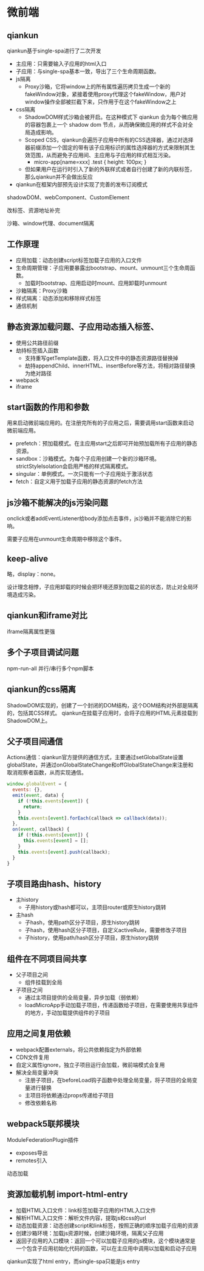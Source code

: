 # 微前端

## qiankun

qiankun基于single-spa进行了二次开发

- 主应用：只需要输入子应用的html入口
- 子应用：与single-spa基本一致，导出了三个生命周期函数。
- js隔离
  - Proxy沙箱，它将window上的所有属性遍历拷贝生成一个新的fakeWindow对象，紧接着使用proxy代理这个fakeWindow，用户对window操作全部被拦截下来，只作用于在这个fakeWindow之上
- css隔离
  - ShadowDOM样式沙箱会被开启。在这种模式下 qiankun 会为每个微应用的容器包裹上一个 shadow dom 节点，从而确保微应用的样式不会对全局造成影响。
  - Scoped CSS，qiankun会遍历子应用中所有的CSS选择器，通过对选择器前缀添加一个固定的带有该子应用标识的属性选择器的方式来限制其生效范围，从而避免子应用间、主应用与子应用的样式相互污染。
    - micro-app[name=xxx] .test { height: 100px; }
  - 但如果用户在运行时引入了新的外联样式或者自行创建了新的内联标签，那么qiankun并不会做出反应
- qiankun在框架内部预先设计实现了完善的发布订阅模式

shadowDOM、webComponent、CustomElement

改标签、资源地址补完

沙箱、window代理、document隔离

## 工作原理

- 应用加载：动态创建script标签加载子应用的入口文件
- 生命周期管理：子应用要暴露出bootstrap、mount、unmount三个生命周函数。
  - 加载时bootstrap、应用启动时mount、应用卸载时unmount
- 沙箱隔离：Proxy沙箱
- 样式隔离：动态添加和移除样式标签
- 通信机制

## 静态资源加载问题、子应用动态插入标签、

- 使用公共路径前缀
- 劫持标签插入函数
  - 支持重写getTemplate函数，将入口文件中的静态资源路径替换掉
  - 劫持appendChild、innerHTML、insertBefore等方法，将相对路径替换为绝对路径
- webpack
- iframe

## start函数的作用和参数

用来启动微前端应用的。在注册完所有的子应用之后，需要调用start函数来启动微前端应用。

- prefetch：预加载模式。在主应用start之后即可开始预加载所有子应用的静态资源。
- sandbox：沙箱模式。为每个子应用创建一个新的沙箱环境。strictStyleIsolation会启用严格的样式隔离模式。
- singular：单例模式。一次只能有一个子应用处于激活状态
- fetch：自定义用于加载子应用的静态资源的fetch方法

## js沙箱不能解决的js污染问题

onclick或者addEventListener给body添加点击事件，js沙箱并不能消除它的影响。

需要子应用在unmount生命周期中移除这个事件。

## keep-alive

略，display：none。

设计理念相悖，子应用卸载的时候会把环境还原到加载之前的状态，防止对全局环境造成污染。

## qiankun和iframe对比

iframe隔离属性更强

## 多个子项目调试问题

npm-run-all 并行/串行多个npm脚本

## qiankun的css隔离

ShadowDOM实现的，创建了一个封闭的DOM结构，这个DOM结构对外部是隔离的，包括其CSS样式。
qiankun在挂载子应用时，会将子应用的HTML元素挂载到ShadowDOM上。

## 父子项目间通信

Actions通信：qiankun官方提供的通信方式，主要通过setGlobalState设置globalState，并通过onGlobalStateChange和offGlobalStateChange来注册和取消观察者函数，从而实现通信。

```js
window.globalEvent = {
  events: {},
  emit(event, data) {
    if (!this.events[event]) {
      return;
    }
    this.events[event].forEach(callback => callback(data));
  },
  on(event, callback) {
    if (!this.events[event]) {
      this.events[event] = [];
    }
    this.events[event].push(callback);
  }
}
```

## 子项目路由hash、history

- 主history
  - 子用history或hash都可以，主项目router或原生history跳转
- 主hash
  - 子hash，使用path区分子项目，原生history跳转
  - 子hash，使用hash区分子项目，自定义activeRule，需要修改子项目
  - 子history，使用path/hash区分子项目，原生history跳转

## 组件在不同项目间共享

- 父子项目之间
  - 组件挂载到全局
- 子项目之间
  - 通过主项目提供的全局变量，异步加载（弱依赖）
  - loadMicroApp手动加载子项目，传递函数给子项目，在需要使用共享组件的地方，手动加载提供组件的子项目

## 应用之间复用依赖

- webpack配置externals，将公共依赖指定为外部依赖
- CDN文件复用
- 自定义属性ignore，独立子项目运行会加载，微前端模式会复用
- 解决全局变量冲突
  - 注册子项目，在beforeLoad钩子函数中处理全局变量，将子项目的全局变量进行替换
  - 主项目将依赖通过props传递给子项目
  - 修改依赖名称

## webpack5联邦模块

ModuleFederationPlugin插件
- exposes导出
- remotes引入

动态加载

## 资源加载机制 import-html-entry

- 加载HTML入口文件：link标签加载子应用的HTML入口文件
- 解析HTML入口文件：解析文件内容，提取js和css的url
- 动态加载资源：动态创建script和link标签，按照正确的顺序加载子应用的资源
- 创建沙箱环境：加载js资源时候，创建沙箱环境，隔离父子应用
- 返回子应用的入口模块：返回一个可以加载子应用的js模块，这个模块通常是一个包含子应用初始化代码的函数，可以在主应用中调用以加载和启动子应用

qiankun实现了html entry，而single-spa只能是js entry



